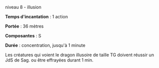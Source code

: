 niveau 8 - illusion

**Temps d'incantation** : 1 action

**Portée** : 36 mètres

**Composantes** : S

**Durée** : concentration, jusqu'à 1 minute

Les créatures qui voient le dragon illusoire de taille TG doivent réussir un JdS de Sag. ou être effrayées durant 1 min.